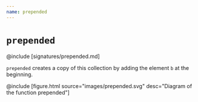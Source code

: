 ```yaml
---
name: prepended
---
```


# `prepended`

@include [signatures/prepended.md]

`prepended` creates a copy of this collection by adding the element `b` at the
beginning.

@include [figure.html source="images/prepended.svg" desc="Diagram of the function prepended"]

